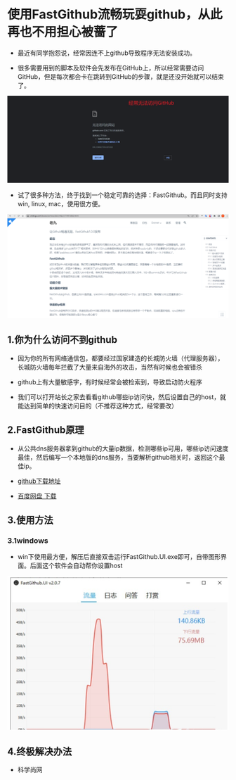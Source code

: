 # 使用FastGithub流畅玩耍github，从此再也不用担心被蔷了

- 最近有同学抱怨说，经常因连不上github导致程序无法安装成功。

- 很多需要用到的脚本及软件会先发布在GitHub上，所以经常需要访问GitHub，但是每次都会卡在跳转到GitHub的步骤，就是还没开始就可以结束了。

![img.png](image/2/2.png)

- 试了很多种方法，终于找到一个稳定可靠的选择：FastGithub。而且同时支持win, linux, mac，使用很方便。

![img.png](image/2/3.png)

## 1.你为什么访问不到github

- 因为你的所有网络通信包，都要经过国家建造的长城防火墙（代理服务器），长城防火墙每年拦截了大量来自海外的攻击，当然有时候也会被错杀

- github上有大量敏感字，有时候经常会被检索到，导致启动防火程序

- 我们可以打开站长之家去看看github哪些ip访问快，然后设置自己的host，就能达到简单的快速访问目的（不推荐这种方式，经常要改）

## 2.FastGithub原理

- 从公共dns服务器拿到github的大量ip数据，检测哪些ip可用，哪些ip访问速度最佳，然后编写一个本地版的dns服务，当要解析github相关时，返回这个最佳ip。

- [github下载地址](https://github.com/dotnetcore/FastGithub)

- [百度网盘 下载](https://pan.baidu.com/s/1ey0XYO01ycJGwSvvo1zOvQ?pwd=m1l7#list/path=%2Fsharelink1040559712-88251361124674%2FFastGithub&parentPath=%2Fsharelink1040559712-88251361124674)

## 3.使用方法

### 3.1windows

- win下使用最方便，解压后直接双击运行FastGithub.UI.exe即可，自带图形界面。后面这个软件会自动帮你设置host

![img.png](image/2/1.png)

## 4.终极解决办法

- 科学尚网
